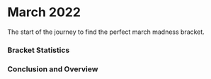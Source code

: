 # March 2022

The start of the journey to find the perfect march madness bracket.

### Bracket Statistics



### Conclusion and Overview

